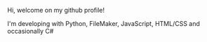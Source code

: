 Hi, welcome on my github profile!

I'm developing with Python, FileMaker, JavaScript, HTML/CSS and occasionally C#
